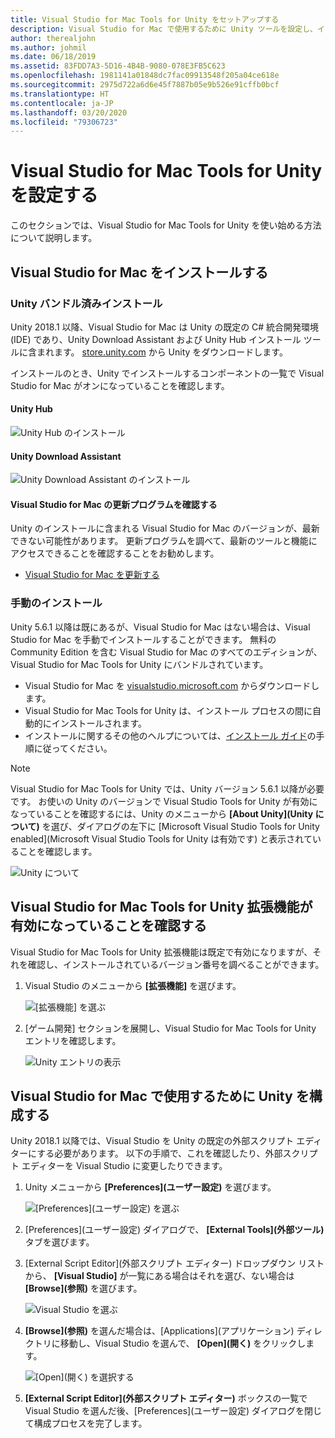 ```yaml
---
title: Visual Studio for Mac Tools for Unity をセットアップする
description: Visual Studio for Mac で使用するために Unity ツールを設定し、インストールする
author: therealjohn
ms.author: johmil
ms.date: 06/18/2019
ms.assetid: 83FDD7A3-5D16-4B4B-9080-078E3FB5C623
ms.openlocfilehash: 1981141a01848dc7fac09913548f205a04ce618e
ms.sourcegitcommit: 2975d722a6d6e45f7887b05e9b526e91cffb0bcf
ms.translationtype: HT
ms.contentlocale: ja-JP
ms.lasthandoff: 03/20/2020
ms.locfileid: "79306723"
---
```

# <a name="set-up-visual-studio-for-mac-tools-for-unity"></a>Visual Studio for Mac Tools for Unity を設定する

このセクションでは、Visual Studio for Mac Tools for Unity を使い始める方法について説明します。

## <a name="install-visual-studio-for-mac"></a>Visual Studio for Mac をインストールする

### <a name="unity-bundled-installation"></a>Unity バンドル済みインストール

Unity 2018.1 以降、Visual Studio for Mac は Unity の既定の C# 統合開発環境 (IDE) であり、Unity Download Assistant および Unity Hub インストール ツールに含まれます。 [store.unity.com](https://store.unity.com/) から Unity をダウンロードします。

インストールのとき、Unity でインストールするコンポーネントの一覧で Visual Studio for Mac がオンになっていることを確認します。

#### <a name="unity-hub"></a>Unity Hub

![Unity Hub のインストール](media/setup-vsmac-tools-unity-image7.png)

#### <a name="unity-download-assistant"></a>Unity Download Assistant

![Unity Download Assistant のインストール](media/setup-vsmac-tools-unity-image8.png)

#### <a name="check-for-updates-to-visual-studio-for-mac"></a>Visual Studio for Mac の更新プログラムを確認する

Unity のインストールに含まれる Visual Studio for Mac のバージョンが、最新できない可能性があります。 更新プログラムを調べて、最新のツールと機能にアクセスできることを確認することをお勧めします。

* [Visual Studio for Mac を更新する](update.md)

### <a name="manual-installation"></a>手動のインストール

Unity 5.6.1 以降は既にあるが、Visual Studio for Mac はない場合は、Visual Studio for Mac を手動でインストールすることができます。 無料の Community Edition を含む Visual Studio for Mac のすべてのエディションが、Visual Studio for Mac Tools for Unity にバンドルされています。

* Visual Studio for Mac を [visualstudio.microsoft.com](https://visualstudio.microsoft.com/) からダウンロードします。
* Visual Studio for Mac Tools for Unity は、インストール プロセスの間に自動的にインストールされます。
* インストールに関するその他のヘルプについては、[インストール ガイド](/visualstudio/mac/installation)の手順に従ってください。

> [!NOTE]
> Visual Studio for Mac Tools for Unity では、Unity バージョン 5.6.1 以降が必要です。 お使いの Unity のバージョンで Visual Studio Tools for Unity が有効になっていることを確認するには、Unity のメニューから **[About Unity]\(Unity について\)** を選び、ダイアログの左下に [Microsoft Visual Studio Tools for Unity enabled]\(Microsoft Visual Studio Tools for Unity は有効です\) と表示されていることを確認します。
>
> ![Unity について](media/setup-vsmac-tools-unity-image3.png)

## <a name="confirm-that-the-visual-studio-for-mac-tools-for-unity-extension-is-enabled"></a>Visual Studio for Mac Tools for Unity 拡張機能が有効になっていることを確認する

Visual Studio for Mac Tools for Unity 拡張機能は既定で有効になりますが、それを確認し、インストールされているバージョン番号を調べることができます。

1. Visual Studio のメニューから **[拡張機能]** を選びます。

   ![[拡張機能] を選ぶ](media/setup-vsmac-tools-unity-image1.png)

2. [ゲーム開発] セクションを展開し、Visual Studio for Mac Tools for Unity エントリを確認します。

   ![Unity エントリの表示](media/setup-vsmac-tools-unity-image2.png)

## <a name="configure-unity-for-use-with-visual-studio-for-mac"></a>Visual Studio for Mac で使用するために Unity を構成する

Unity 2018.1 以降では、Visual Studio を Unity の既定の外部スクリプト エディターにする必要があります。 以下の手順で、これを確認したり、外部スクリプト エディターを Visual Studio に変更したりできます。

1. Unity メニューから **[Preferences]\(ユーザー設定\)** を選びます。

   ![[Preferences]\(ユーザー設定\) を選ぶ](media/setup-vsmac-tools-unity-image4.png)

2. [Preferences]\(ユーザー設定\) ダイアログで、 **[External Tools]\(外部ツール\)** タブを選びます。

3. [External Script Editor]\(外部スクリプト エディター\) ドロップダウン リストから、 **[Visual Studio]** が一覧にある場合はそれを選び、ない場合は **[Browse]\(参照\)** を選びます。

   ![Visual Studio を選ぶ](media/setup-vsmac-tools-unity-image5.png)

4. **[Browse]\(参照\)** を選んだ場合は、[Applications]\(アプリケーション\) ディレクトリに移動し、Visual Studio を選んで、 **[Open]\(開く\)** をクリックします。

   ![[Open]\(開く\) を選択する](media/setup-vsmac-tools-unity-image6.png)

5. **[External Script Editor]\(外部スクリプト エディター\)** ボックスの一覧で Visual Studio を選んだ後、[Preferences]\(ユーザー設定\) ダイアログを閉じて構成プロセスを完了します。